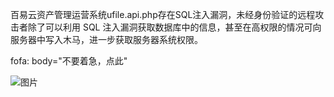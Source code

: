 百易云资产管理运营系统ufile.api.php存在SQL注入漏洞，未经身份验证的远程攻击者除了可以利用 SQL 注入漏洞获取数据库中的信息，甚至在高权限的情况可向服务器中写入木马，进一步获取服务器系统权限。

fofa:
body="不要着急，点此"


![图片](https://github.com/user-attachments/assets/746459ad-130b-487e-b2ac-a73fd06b3581)
